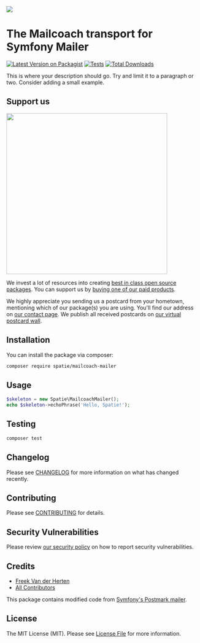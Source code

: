 
[<img src="https://github-ads.s3.eu-central-1.amazonaws.com/support-ukraine.svg?t=1" />](https://supportukrainenow.org)

# The Mailcoach transport for Symfony Mailer

[![Latest Version on Packagist](https://img.shields.io/packagist/v/spatie/mailcoach-mailer.svg?style=flat-square)](https://packagist.org/packages/spatie/mailcoach-mailer)
[![Tests](https://github.com/spatie/mailcoach-mailer/actions/workflows/run-tests.yml/badge.svg?branch=main)](https://github.com/spatie/mailcoach-mailer/actions/workflows/run-tests.yml)
[![Total Downloads](https://img.shields.io/packagist/dt/spatie/mailcoach-mailer.svg?style=flat-square)](https://packagist.org/packages/spatie/mailcoach-mailer)

This is where your description should go. Try and limit it to a paragraph or two. Consider adding a small example.

## Support us

[<img src="https://github-ads.s3.eu-central-1.amazonaws.com/mailcoach-mailer.jpg?t=1" width="419px" />](https://spatie.be/github-ad-click/mailcoach-mailer)

We invest a lot of resources into creating [best in class open source packages](https://spatie.be/open-source). You can support us by [buying one of our paid products](https://spatie.be/open-source/support-us).

We highly appreciate you sending us a postcard from your hometown, mentioning which of our package(s) you are using. You'll find our address on [our contact page](https://spatie.be/about-us). We publish all received postcards on [our virtual postcard wall](https://spatie.be/open-source/postcards).

## Installation

You can install the package via composer:

```bash
composer require spatie/mailcoach-mailer
```

## Usage

```php
$skeleton = new Spatie\MailcoachMailer();
echo $skeleton->echoPhrase('Hello, Spatie!');
```

## Testing

```bash
composer test
```

## Changelog

Please see [CHANGELOG](CHANGELOG.md) for more information on what has changed recently.

## Contributing

Please see [CONTRIBUTING](https://github.com/spatie/.github/blob/main/CONTRIBUTING.md) for details.

## Security Vulnerabilities

Please review [our security policy](../../security/policy) on how to report security vulnerabilities.

## Credits

- [Freek Van der Herten](https://github.com/freekmurze)
- [All Contributors](../../contributors)

This package contains modified code from [Symfony's Postmark mailer](https://github.com/symfony/postmark-mailer).

## License

The MIT License (MIT). Please see [License File](LICENSE.md) for more information.
